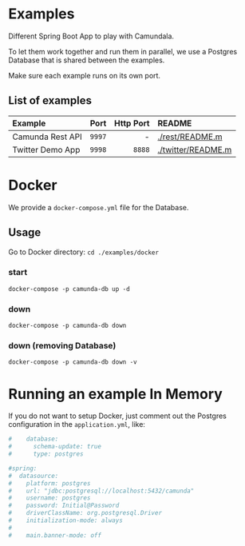 # Examples
Different Spring Boot App to play with Camundala.

To let them work together and run them in parallel, 
we use a Postgres Database that is shared between the examples.

Make sure each example runs on its own port.

## List of examples

Example | Port | Http Port | README
:--- | ---: | ---:  | :---
Camunda Rest API | `9997` | - | [./rest/README.m](./rest/README.md)
Twitter Demo App | `9998` | `8888`| [./twitter/README.m](./twitter/README.md)

# Docker
We provide a `docker-compose.yml` file for the Database.
## Usage
Go to Docker directory:
`cd ./examples/docker`
### start
`docker-compose -p camunda-db up -d`
### down
`docker-compose -p camunda-db down`
### down (removing Database)
`docker-compose -p camunda-db down -v`

# Running an example In Memory
If you do not want to setup Docker, just comment out the Postgres
configuration in the `application.yml`, like:
```yaml
#    database:
#      schema-update: true
#      type: postgres

#spring:
#  datasource:
#    platform: postgres
#    url: "jdbc:postgresql://localhost:5432/camunda"
#    username: postgres
#    password: Initial@Password
#    driverClassName: org.postgresql.Driver
#    initialization-mode: always
#
#    main.banner-mode: off
```